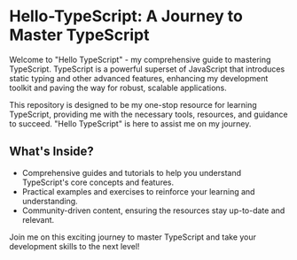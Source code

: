 # Hello-TypeScript: A Journey to Master TypeScript

Welcome to "Hello TypeScript" - my comprehensive guide to mastering TypeScript. TypeScript is a powerful superset of JavaScript that introduces static typing and other advanced features, enhancing my development toolkit and paving the way for robust, scalable applications.

This repository is designed to be my one-stop resource for learning TypeScript, providing me with the necessary tools, resources, and guidance to succeed. "Hello TypeScript" is here to assist me on my journey.

## What's Inside?

- Comprehensive guides and tutorials to help you understand TypeScript's core concepts and features.
- Practical examples and exercises to reinforce your learning and understanding.
- Community-driven content, ensuring the resources stay up-to-date and relevant.

Join me on this exciting journey to master TypeScript and take your development skills to the next level!